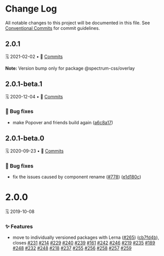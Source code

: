 # Change Log

All notable changes to this project will be documented in this file.
See [Conventional Commits](https://conventionalcommits.org) for commit guidelines.

<a name="2.0.1"></a>
## 2.0.1
🗓 2021-02-02 • 📝 [Commits](https://github.com/adobe/spectrum-css/compare/@spectrum-css/overlay@2.0.1-beta.1...@spectrum-css/overlay@2.0.1)

**Note:** Version bump only for package @spectrum-css/overlay





<a name="2.0.1-beta.1"></a>
## 2.0.1-beta.1
🗓 2020-12-04 • 📝 [Commits](https://github.com/adobe/spectrum-css/compare/@spectrum-css/overlay@2.0.1-beta.0...@spectrum-css/overlay@2.0.1-beta.1)

### 🐛 Bug fixes

* make Popover and friends build again ([a6c8a17](https://github.com/adobe/spectrum-css/commit/a6c8a17))





<a name="2.0.1-beta.0"></a>
## 2.0.1-beta.0
🗓 2020-09-23 • 📝 [Commits](https://github.com/adobe/spectrum-css/compare/@spectrum-css/overlay@2.0.0...@spectrum-css/overlay@2.0.1-beta.0)

### 🐛 Bug fixes

* fix the issues caused by component rename ([#778](https://github.com/adobe/spectrum-css/issues/778)) ([e1d180c](https://github.com/adobe/spectrum-css/commit/e1d180c))





<a name="2.0.0"></a>
# 2.0.0
🗓 2019-10-08

### ✨ Features

* move to individually versioned packages with Lerna ([#265](https://github.com/adobe/spectrum-css/issues/265)) ([cb7fd4b](https://github.com/adobe/spectrum-css/commit/cb7fd4b)), closes [#231](https://github.com/adobe/spectrum-css/issues/231) [#214](https://github.com/adobe/spectrum-css/issues/214) [#229](https://github.com/adobe/spectrum-css/issues/229) [#240](https://github.com/adobe/spectrum-css/issues/240) [#239](https://github.com/adobe/spectrum-css/issues/239) [#161](https://github.com/adobe/spectrum-css/issues/161) [#242](https://github.com/adobe/spectrum-css/issues/242) [#246](https://github.com/adobe/spectrum-css/issues/246) [#219](https://github.com/adobe/spectrum-css/issues/219) [#235](https://github.com/adobe/spectrum-css/issues/235) [#189](https://github.com/adobe/spectrum-css/issues/189) [#248](https://github.com/adobe/spectrum-css/issues/248) [#232](https://github.com/adobe/spectrum-css/issues/232) [#248](https://github.com/adobe/spectrum-css/issues/248) [#218](https://github.com/adobe/spectrum-css/issues/218) [#237](https://github.com/adobe/spectrum-css/issues/237) [#255](https://github.com/adobe/spectrum-css/issues/255) [#256](https://github.com/adobe/spectrum-css/issues/256) [#258](https://github.com/adobe/spectrum-css/issues/258) [#257](https://github.com/adobe/spectrum-css/issues/257) [#259](https://github.com/adobe/spectrum-css/issues/259)
